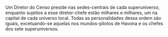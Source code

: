 ﻿Um Diretor do Censo preside nas sedes-centrais de cada superuniverso, enquanto sujeitos a esse diretor-chefe estão milhares e milhares, um na capital de cada universo local. Todas as personalidades dessa ordem são iguais, excetuando-se aquelas nos mundos-pilotos de Havona e os chefes dos sete superuniversos.